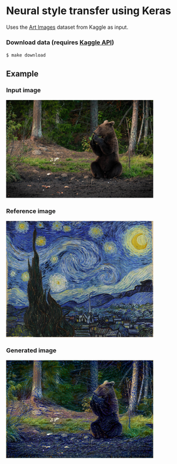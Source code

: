 # Neural style transfer using Keras

Uses the [Art Images](https://www.kaggle.com/thedownhill/art-images-drawings-painting-sculpture-engraving) dataset from Kaggle as input.

### Download data (requires [Kaggle API](https://github.com/Kaggle/kaggle-api))
```bash
$ make download
```

## Example

### Input image
<img src="./input/bear.jpg" alt="bear" width="400"/>

### Reference image
<img src="./reference-images/starry-night.jpg" alt="starry-night" width="400"/>

### Generated image
<img src="./results/generated_at_iteration_3.png" alt="bear-gen" width="400"/>
